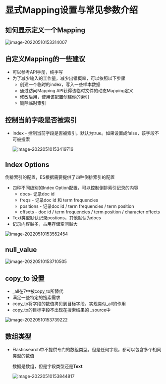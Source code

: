 # 显式Mapping设置与常见参数介绍

## 如何显示定义一个Mapping

![image-20220510153314007](/Users/litian/Documents/lian2077/documents/documents/Elastic-Search/Elastic核心技术与实战/images/image-20220510153314007.png)

## 自定义Mapping的一些建议

+ 可以参考API手册，纯手写
+ 为了减少输入的工作量，减少出错概率，可以依照以下步骤
  + 创建一个临时的index，写入一些样本数据
  + 通过访问Mapping API获得该临时文件的动态Mapping定义
  + 修改后用，使用该配置创建你的索引
  + 删除临时索引

## 控制当前字段是否被索引

+ Index - 控制当前字段是否被索引。默认为true。如果设置成false，该字段不可被搜索

  ![image-20220510153419716](/Users/litian/Documents/lian2077/documents/documents/Elastic-Search/Elastic核心技术与实战/images/image-20220510153419716.png)

## Index Options

倒排索引的配置，ES根据需要提供了四种倒排索引的配置

+ 四种不同级别的Index Option配置，可以控制倒排索引记录的内容
  + docs- 记录doc id
  + freqs - 记录doc id 和 term frequencies
  + positions - 记录doc id / term frequencies / term position
  + offsets - doc id / term frequencies / term position / character offects
+ Text类型默认记录postions，其他默认为docs
+ 记录内容越多，占用存储空间越大

![image-20220510153552454](/Users/litian/Documents/lian2077/documents/documents/Elastic-Search/Elastic核心技术与实战/images/image-20220510153552454.png)

## null_value

![image-20220510153710505](/Users/litian/Documents/lian2077/documents/documents/Elastic-Search/Elastic核心技术与实战/images/image-20220510153710505.png)

## copy_to 设置

+ _all在7中被copy_to所替代
+ 满足一些特定的搜索需求
+ copy_to将字段的数值拷贝到目标字段，实现类似_all的作用
+ copy_to的目标字段不出现在搜索结果的 _source中

![image-20220510153739222](/Users/litian/Documents/lian2077/documents/documents/Elastic-Search/Elastic核心技术与实战/images/image-20220510153739222.png)

## 数组类型

+ Elasticsearch中不提供专门的数组类型。但是任何字段，都可以包含多个相同类型的数值

  数据是数组，但是字段类型还是**Text**

  ![image-20220510153844817](/Users/litian/Documents/lian2077/documents/documents/Elastic-Search/Elastic核心技术与实战/images/image-20220510153844817.png)

